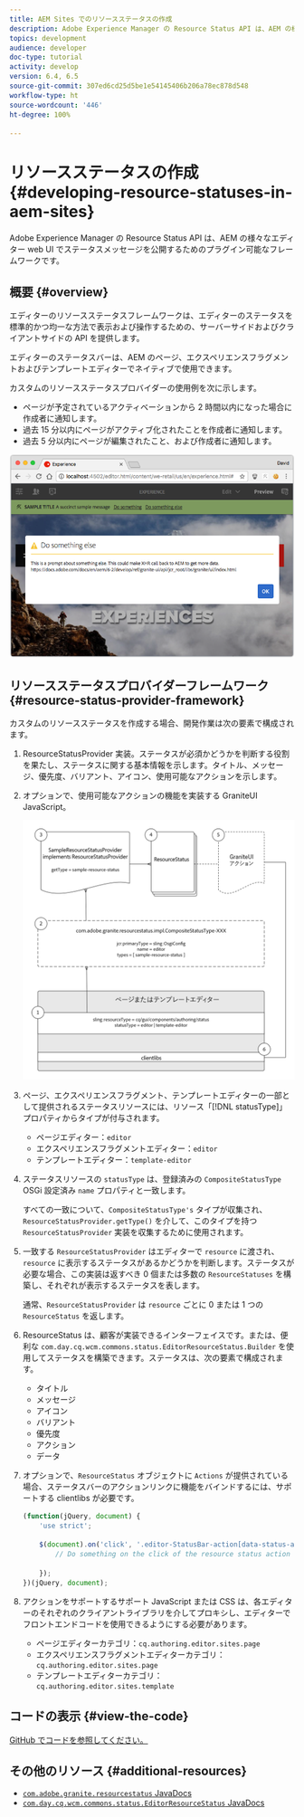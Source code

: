 ```yaml
---
title: AEM Sites でのリソースステータスの作成
description: Adobe Experience Manager の Resource Status API は、AEM の様々なエディター web UI でステータスメッセージを公開するためのプラグイン可能なフレームワークです。
topics: development
audience: developer
doc-type: tutorial
activity: develop
version: 6.4, 6.5
source-git-commit: 307ed6cd25d5be1e54145406b206a78ec878d548
workflow-type: ht
source-wordcount: '446'
ht-degree: 100%

---
```



# リソースステータスの作成 {#developing-resource-statuses-in-aem-sites}

Adobe Experience Manager の Resource Status API は、AEM の様々なエディター web UI でステータスメッセージを公開するためのプラグイン可能なフレームワークです。

## 概要 {#overview}

エディターのリソースステータスフレームワークは、エディターのステータスを標準的かつ均一な方法で表示および操作するための、サーバーサイドおよびクライアントサイドの API を提供します。

エディターのステータスバーは、AEM のページ、エクスペリエンスフラグメントおよびテンプレートエディターでネイティブで使用できます。

カスタムのリソースステータスプロバイダーの使用例を次に示します。

* ページが予定されているアクティベーションから 2 時間以内になった場合に作成者に通知します。
* 過去 15 分以内にページがアクティブ化されたことを作成者に通知します。
* 過去 5 分以内にページが編集されたこと、および作成者に通知します。

![AEM エディターのリソースステータスの概要](assets/sample-editor-resource-status-screenshot.png)

## リソースステータスプロバイダーフレームワーク {#resource-status-provider-framework}

カスタムのリソースステータスを作成する場合、開発作業は次の要素で構成されます。

1. ResourceStatusProvider 実装。ステータスが必須かどうかを判断する役割を果たし、ステータスに関する基本情報を示します。タイトル、メッセージ、優先度、バリアント、アイコン、使用可能なアクションを示します。
2. オプションで、使用可能なアクションの機能を実装する GraniteUI JavaScript。

   ![リソースステータスアーキテクチャ](assets/sample-editor-resource-status-application-architecture.png)

3. ページ、エクスペリエンスフラグメント、テンプレートエディターの一部として提供されるステータスリソースには、リソース「[!DNL statusType]」プロパティからタイプが付与されます。

   * ページエディター：`editor`
   * エクスペリエンスフラグメントエディター：`editor`
   * テンプレートエディター：`template-editor`

4. ステータスリソースの `statusType` は、登録済みの `CompositeStatusType` OSGi 設定済み `name` プロパティと一致します。

   すべての一致について、`CompositeStatusType's` タイプが収集され、`ResourceStatusProvider.getType()` を介して、このタイプを持つ `ResourceStatusProvider` 実装を収集するために使用されます。

5. 一致する `ResourceStatusProvider` はエディターで `resource` に渡され、`resource` に表示するステータスがあるかどうかを判断します。ステータスが必要な場合、この実装は返すべき 0 個または多数の `ResourceStatuses` を構築し、それぞれが表示するステータスを表します。

   通常、`ResourceStatusProvider` は `resource` ごとに 0 または 1 つの `ResourceStatus` を返します。

6. ResourceStatus は、顧客が実装できるインターフェイスです。または、便利な `com.day.cq.wcm.commons.status.EditorResourceStatus.Builder` を使用してステータスを構築できます。ステータスは、次の要素で構成されます。

   * タイトル
   * メッセージ
   * アイコン
   * バリアント
   * 優先度
   * アクション
   * データ

7. オプションで、`ResourceStatus` オブジェクトに `Actions` が提供されている場合、ステータスバーのアクションリンクに機能をバインドするには、サポートする clientlibs が必要です。

   ```js
   (function(jQuery, document) {
       'use strict';
   
       $(document).on('click', '.editor-StatusBar-action[data-status-action-id="do-something"]', function () {
           // Do something on the click of the resource status action
   
       });
   })(jQuery, document);
   ```

8. アクションをサポートするサポート JavaScript または CSS は、各エディターのそれぞれのクライアントライブラリを介してプロキシし、エディターでフロントエンドコードを使用できるようにする必要があります。

   * ページエディターカテゴリ：`cq.authoring.editor.sites.page`
   * エクスペリエンスフラグメントエディターカテゴリ：`cq.authoring.editor.sites.page`
   * テンプレートエディターカテゴリ：`cq.authoring.editor.sites.template`

## コードの表示 {#view-the-code}

[GitHub でコードを参照してください。](https://github.com/Adobe-Consulting-Services/acs-aem-samples/tree/master/bundle/src/main/java/com/adobe/acs/samples/resourcestatus/impl/SampleEditorResourceStatusProvider.java)

## その他のリソース {#additional-resources}

* [`com.adobe.granite.resourcestatus` JavaDocs](https://helpx.adobe.com/experience-manager/6-5/sites/developing/using/reference-materials/javadoc/com/adobe/granite/resourcestatus/package-summary.html?lang=ja-JP)
* [`com.day.cq.wcm.commons.status.EditorResourceStatus` JavaDocs](https://helpx.adobe.com/experience-manager/6-5/sites/developing/using/reference-materials/javadoc/com/day/cq/wcm/commons/status/EditorResourceStatus.html?lang=ja-JP)
